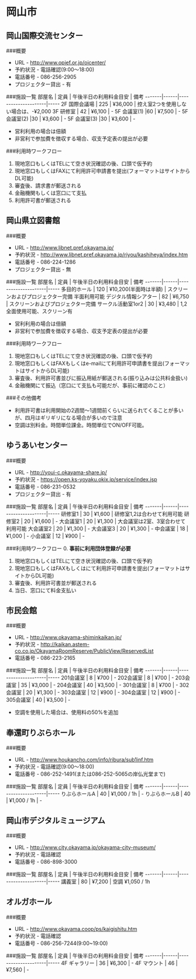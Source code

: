 # 岡山市

## 岡山国際交流センター

###概要
* URL - http://www.opief.or.jp/oicenter/
* 予約状況 - 電話確認(9:00～18:00)
* 電話番号 - 086-256-2905
* プロジェクター貸出 - 有

###施設一覧
 部屋名 | 定員 | 午後半日の利用料金目安 | 備考 
-------|------|---------------------|-----
 2F 国際会議場 | 225 | ¥36,000 | 控え室2つを使用しない場合は、-¥2,000 
 3F 研修室 | 42 | ¥6,100 | - 
 5F 会議室(1) |60 | ¥7,500 | - 
 5F 会議室(2) |30 | ¥3,600 | - 
 5F 会議室(3) |30 | ¥3,600 | -  

* 営利利用の場合は倍額
* 非営利で参加費を徴収する場合、収支予定表の提出が必要


###利用時ワークフロー
1. 現地窓口もしくはTELにて空き状況確認の後、口頭で仮予約
2. 現地窓口もしくはFAXにて利用許可申請書を提出(フォーマットはサイトからDL可能)
3. 審査後、請求書が郵送される
4. 金融機関もしくは窓口にて支払
5. 利用許可書が郵送される


## 岡山県立図書館

###概要
* URL - http://www.libnet.pref.okayama.jp/
* 予約状況 - http://www.libnet.pref.okayama.jp/riyou/kashiheya/index.htm
* 電話番号 - 086-224-1286
* プロジェクター貸出 - 無

###施設一覧
 部屋名 | 定員 | 午後半日の利用料金目安 | 備考 
-------|------|---------------------|-----
 多目的ホール | 120 | ¥10,200(半面時は半額) | スクリーンおよびプロジェクター完備 半面利用可能
 デジタル情報シアター | 82 | ¥6,750 | スクリーンおよびプロジェクター完備
 サークル活動室1or2 | 30 | ¥3,480 | 1,2全面使用可能、スクリーン有

* 営利利用の場合は倍額
* 非営利で参加費を徴収する場合、収支予定表の提出が必要

###利用時ワークフロー
1. 現地窓口もしくはTELにて空き状況確認の後、口頭で仮予約
2. 現地窓口もしくはFAXもしくはe-mailにて利用許可申請書を提出(フォーマットはサイトからDL可能)
3. 審査後、利用許可書並びに振込用紙が郵送される(振り込みは公共料金扱い)
4. 金融機関にて振込（窓口にて支払も可能だが、事前に確認のこと）

###その他備考
* 利用許可書は利用開始の2週間～1週間前くらいに送られてくることが多いが、四月はギリギリになる場合が多いので注意
* 空調は別料金。時間単位課金。時間単位でON/OFF可能。


## ゆうあいセンター

###概要
* URL - http://youi-c.okayama-share.jp/
* 予約状況 - https://open.ks-yoyaku.okix.jp/service/index.jsp
* 電話番号 - 086-231-0532
* プロジェクター貸出 - 有

###施設一覧
 部屋名 | 定員 | 午後半日の利用料金目安 | 備考 
-------|------|---------------------|-----
 研修室1 | 30 | ¥1,600 | 研修室1,2は合わせて利用可能
 研修室2 | 20 | ¥1,600 | - 
 大会議室1 | 20 | ¥1,300 | 大会議室は2室、3室合わせて利用可能
 大会議室2 | 20 | ¥1,300 | - 
 大会議室3 | 20 | ¥1,300 | - 
 中会議室 | 18 | ¥1,000 | - 
 小会議室 | 12 | ¥900 | - 

###利用時ワークフロー
0. **事前に利用団体登録が必要**
1. 現地窓口もしくはTELにて空き状況確認の後、口頭で仮予約
2. 現地窓口もしくはFAXもしくはにて利用許可申請書を提出(フォーマットはサイトからDL可能)
3. 審査後、利用許可書並が郵送される
4. 当日、窓口にて料金支払い


## 市民会館

###概要
* URL - http://www.okayama-shiminkaikan.jp/
* 予約状況 - http://kaikan.astem-co.co.jp/OkayamaRoomReserve/PublicView/ReservedList
* 電話番号 - 086-223-2165

###施設一覧
 部屋名 | 定員 | 午後半日の利用料金目安 | 備考 
-------|------|---------------------|-----
 201会議室 | 8 | ¥700 | -
 202会議室 | 8 | ¥700 | -
 203会議室 | 35 | ¥3,000 | -
 204会議室 | 40 | ¥3,500 | -
 301会議室 | 8 | ¥700 | -
 302会議室 | 20 | ¥1,300 | -
 303会議室 | 12 | ¥900 | -
 304会議室 | 12 | ¥900 | -
 305会議室 | 40 | ¥3,500 | -

* 空調を使用した場合は、使用料の50%を追加


## 奉還町りぶらホール

###概要
* URL - http://www.houkancho.com/info/ribura/sub1inf.htm 
* 予約状況 - 電話確認(9:00～18:00)
* 電話番号 - 086-252-1491(または086-252-5065の岸仏光堂まで)

###施設一覧
 部屋名 | 定員 | 午後半日の利用料金目安 | 備考 
-------|------|---------------------|-----
 りぶらホールA | 40 | ¥1,000 / 1h | -
 りぶらホールB | 40 | ¥1,000 / 1h | -


## 岡山市デジタルミュージアム

###概要
* URL - http://www.city.okayama.jp/okayama-city-museum/ 
* 予約状況 - 電話確認
* 電話番号 - 086-898-3000

###施設一覧
部屋名 | 定員 | 午後半日の利用料金目安 | 備考 
-------|------|---------------------|-----
 講義室 | 80 | ¥7,200 | 空調 ¥1,050 / 1h



## オルガホール

###概要
* URL - http://www.okayama.coop/ps/kaigishitu.htm 
* 予約状況 - 電話確認
* 電話番号 - 086-256-7244(9:00~19:00)

###施設一覧
部屋名 | 定員 | 午後半日の利用料金目安 | 備考 
-------|------|---------------------|-----
 4F ギャラリー | 36 | ¥6,300 | -
 4F マウント | 46 | ¥7,560 | -
